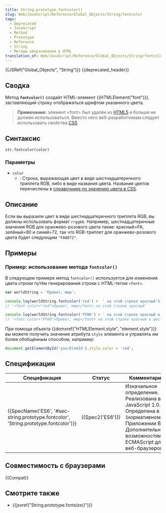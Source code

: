 ```yaml
---
title: String.prototype.fontcolor()
slug: Web/JavaScript/Reference/Global_Objects/String/fontcolor
tags:
  - Deprecated
  - JavaScript
  - Method
  - Prototype
  - Reference
  - String
  - Методы оборачивания в HTML
translation_of: Web/JavaScript/Reference/Global_Objects/String/fontcolor
---
```

{{JSRef("Global_Objects", "String")}} {{deprecated_header}}

## Сводка

Метод **`fontcolor()`** создаёт HTML-элемент {{HTMLElement("font")}}, заставляющий строку отображаться шрифтом указанного цвета.

> **Примечание:** элемент \<font> был удалён из [HTML5](/ru/docs/Web/Guide/HTML/HTML5) и больше не должен использоваться. Вместо него веб-разработчикам следует использовать свойства [CSS](/ru/docs/Web/CSS).

## Синтаксис

```
str.fontcolor(color)
```

### Параметры

- `color`
  - : Строка, выражающая цвет в виде шестнадцатеричного триплета RGB, либо в виде названия цвета. Названия цветов перечислены в [справочнике по значению цвета в CSS](/ru/docs/Web/CSS/color_value).

## Описание

Если вы выразили цвет в виде шестнадцатеричного триплета RGB, вы должны использовать формат `rrggbb`. Например, шестнадцатеричные значения RGB для оранжево-розового цвета такие: красный=FA, зелёный=80 и синий=72, так что RGB-триплет для оранжево-розового цвета будет следующим `"FA8072"`.

## Примеры

### Пример: использование метода `fontcolor()`

В следующем примере метод `fontcolor()` используется для изменения цвета строки путём генерирования строки с HTML-тегом `<font>`.

```js
var worldString = 'Привет, мир';

console.log(worldString.fontcolor('red') +  ' на этой строке красный');
// '<font color="red">Привет, мир</font> на этой строке красный'

console.log(worldString.fontcolor('FF00') + ' на этой строке красный в шестнадцатеричной форме');
// '<font color="FF00">Привет, мир</font> на этой строке красный в шестнадцатеричной форме'
```

При помощи объекта {{domxref("HTMLElement.style", "element.style")}} вы можете получить значение атрибута `style` элемента и управлять им более обобщённым способом, например:

```js
document.getElementById('yourElemId').style.color = 'red';
```

## Спецификации

| Спецификация                                                                                                     | Статус               | Комментарии                                                                                                                                                 |
| ---------------------------------------------------------------------------------------------------------------- | -------------------- | ----------------------------------------------------------------------------------------------------------------------------------------------------------- |
| {{SpecName('ES6', '#sec-string.prototype.fontcolor', 'String.prototype.fontcolor')}} | {{Spec2('ES6')}} | Изначальное определение. Реализована в JavaScript 1.0. Определена в (нормативном) Приложении B по Дополнительным возможностям ECMAScript для веб-браузеров. |

## Совместимость с браузерами

{{Compat}}

## Смотрите также

- {{jsxref("String.prototype.fontsize()")}}
